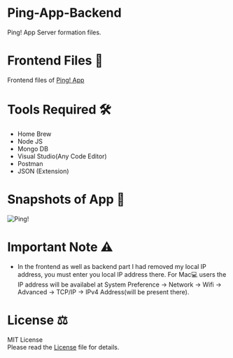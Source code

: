 # Ping-App-Backend
Ping! App Server formation files.

# Frontend Files 🌉
Frontend files of [Ping! App](https://github.com/gokulnair2001/Ping-)

# Tools Required 🛠
* Home Brew
* Node JS
* Mongo DB
* Visual Studio(Any Code Editor)
* Postman 
* JSON (Extension)

# Snapshots of App 📸

![Ping!](https://user-images.githubusercontent.com/56252259/100341173-3ad46d00-3002-11eb-9225-b91a457ded4a.png)

# Important Note ⚠️
* In the frontend as well as backend part I had removed my local IP address, you must enter you local IP address there. For Mac💻 users the IP address will be 
availabel at System Preference -> Network -> Wifi -> Advanced -> TCP/IP -> IPv4 Address(will be present there).

# License ⚖️  

MIT License<br> Please read the [License](https://github.com/gokulnair2001/Ping-App-Backend/blob/master/LICENSE) file for details.

